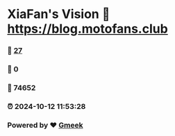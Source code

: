 # XiaFan's Vision :link: https://blog.motofans.club 
### :page_facing_up: [27](https://blog.motofans.club/tag.html) 
### :speech_balloon: 0 
### :hibiscus: 74652 
### :alarm_clock: 2024-10-12 11:53:28 
### Powered by :heart: [Gmeek](https://github.com/Meekdai/Gmeek)
